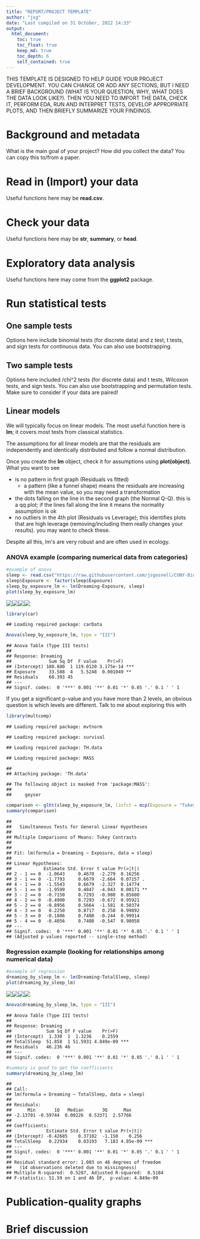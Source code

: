 ```yaml
---
title: "REPORT/PROJECT TEMPLATE"
author: "jsg"
date: "Last compiled on 31 October, 2022 14:33"
output:
  html_document:
    toc: true
    toc_float: true
    keep_md: true
    toc_depth: 6
    self_contained: true
---
```




THIS TEMPLATE IS DESIGNED TO HELP GUIDE YOUR PROJECT DEVELOPMENT. YOU CAN CHANGE
OR ADD ANY SECTIONS, BUT I NEED A BRIEF BACKGROUND (WHAT IS YOUR QUESTION, WHY,
WHAT DOES THE DATA LOOK LIKE?). THEN YOU NEED TO IMPORT THE DATA, CHECK IT, PERFORM
EDA, RUN AND INTERPRET TESTS, DEVELOP APPROPRIATE PLOTS, AND THEN BRIEFLY SUMMARIZE
YOUR FINDINGS.

# Background and metadata

What is the main goal of your project? How did you collect the data? You can copy
this to/from a paper.

# Read in (Import) your data

Useful functions here may be **read.csv**.

# Check your data

Useful functions here may be **str**, **summary**, or **head**.

# Exploratory data analysis

Useful functions here may come from the **ggplot2** package.

# Run statistical tests

## One sample tests

Options here include binomial tests (for discrete data) and z test, t tests, and
sign tests for continuous data. You can also use bootstrapping.

## Two sample tests

Options here included /chi^2 tests (for discrete data) and t tests, Wilcoxon tests, 
and sign tests. You can also use bootstrapping and permutation tests.  Make sure 
to consider if your data are paired!

## Linear models

We will typically focus on linear models. The most useful function here is
**lm**; it covers most tests from classical statistics.

The assumptions for all linear models 
are that the residuals are independently and identically distributed and follow 
a normal distribution.

Once you create the **lm** object, check it for assumptions using **plot(object)**.
What you want to see 

* is no pattern in first graph (Residuals vs fitted)
  * a pattern (like a funnel shape) means the residuals are increasing with the mean value, so you may need a transformation
* the dots falling on the line in the second graph (the Normal Q-Q).  this is a qq plot; if the lines fall along the line it means the normality assumption is ok
* no outliers in the 4th plot (Residuals vs Leverage); this identifies plots that are high leverage (removing/including them really changes your results). you may want to check these.

Despite all this, lm's are very robust and are often used in ecology.

### ANOVA example (comparing numerical data from categories)


```r
#example of anova
sleep <- read.csv("https://raw.githubusercontent.com/jsgosnell/CUNY-BioStats/master/datasets/sleep.csv", stringsAsFactors = T)
sleep$Exposure <- factor(sleep$Exposure)
sleep_by_exposure_lm <- lm(Dreaming~Exposure, sleep)
plot(sleep_by_exposure_lm)
```

![](report_template_files/figure-html/unnamed-chunk-1-1.png)<!-- -->![](report_template_files/figure-html/unnamed-chunk-1-2.png)<!-- -->![](report_template_files/figure-html/unnamed-chunk-1-3.png)<!-- -->![](report_template_files/figure-html/unnamed-chunk-1-4.png)<!-- -->

```r
library(car)
```

```
## Loading required package: carData
```

```r
Anova(sleep_by_exposure_lm, type = "III")
```

```
## Anova Table (Type III tests)
## 
## Response: Dreaming
##              Sum Sq Df  F value    Pr(>F)    
## (Intercept) 180.880  1 119.0120 3.175e-14 ***
## Exposure     33.588  4   5.5248  0.001049 ** 
## Residuals    68.393 45                       
## ---
## Signif. codes:  0 '***' 0.001 '**' 0.01 '*' 0.05 '.' 0.1 ' ' 1
```
If you get a significant p-value and you have more than 2 levels, an obvious 
question is which levels are different. Talk to me about exploring this with


```r
library(multcomp)
```

```
## Loading required package: mvtnorm
```

```
## Loading required package: survival
```

```
## Loading required package: TH.data
```

```
## Loading required package: MASS
```

```
## 
## Attaching package: 'TH.data'
```

```
## The following object is masked from 'package:MASS':
## 
##     geyser
```

```r
comparison <- glht(sleep_by_exposure_lm, linfct = mcp(Exposure = "Tukey"))
summary(comparison)
```

```
## 
## 	 Simultaneous Tests for General Linear Hypotheses
## 
## Multiple Comparisons of Means: Tukey Contrasts
## 
## 
## Fit: lm(formula = Dreaming ~ Exposure, data = sleep)
## 
## Linear Hypotheses:
##            Estimate Std. Error t value Pr(>|t|)   
## 2 - 1 == 0  -1.0643     0.4670  -2.279  0.16256   
## 3 - 1 == 0  -1.7793     0.6679  -2.664  0.07157 . 
## 4 - 1 == 0  -1.5543     0.6679  -2.327  0.14774   
## 5 - 1 == 0  -1.9599     0.4847  -4.043  0.00171 **
## 3 - 2 == 0  -0.7150     0.7293  -0.980  0.85600   
## 4 - 2 == 0  -0.4900     0.7293  -0.672  0.95921   
## 5 - 2 == 0  -0.8956     0.5664  -1.581  0.50374   
## 4 - 3 == 0   0.2250     0.8717   0.258  0.99892   
## 5 - 3 == 0  -0.1806     0.7408  -0.244  0.99914   
## 5 - 4 == 0  -0.4056     0.7408  -0.547  0.98058   
## ---
## Signif. codes:  0 '***' 0.001 '**' 0.01 '*' 0.05 '.' 0.1 ' ' 1
## (Adjusted p values reported -- single-step method)
```

### Regression example (looking for relationships among numerical data)



```r
#example of regression
dreaming_by_sleep_lm <- lm(Dreaming~TotalSleep, sleep)
plot(dreaming_by_sleep_lm)
```

![](report_template_files/figure-html/unnamed-chunk-3-1.png)<!-- -->![](report_template_files/figure-html/unnamed-chunk-3-2.png)<!-- -->![](report_template_files/figure-html/unnamed-chunk-3-3.png)<!-- -->![](report_template_files/figure-html/unnamed-chunk-3-4.png)<!-- -->

```r
Anova(dreaming_by_sleep_lm, type = "III")
```

```
## Anova Table (Type III tests)
## 
## Response: Dreaming
##             Sum Sq Df F value    Pr(>F)    
## (Intercept)  1.330  1  1.3236    0.2559    
## TotalSleep  51.858  1 51.5931 4.849e-09 ***
## Residuals   46.236 46                      
## ---
## Signif. codes:  0 '***' 0.001 '**' 0.01 '*' 0.05 '.' 0.1 ' ' 1
```

```r
#summary is good to get the coefficients
summary(dreaming_by_sleep_lm)
```

```
## 
## Call:
## lm(formula = Dreaming ~ TotalSleep, data = sleep)
## 
## Residuals:
##      Min       1Q   Median       3Q      Max 
## -2.13701 -0.59744  0.00226  0.53371  2.57766 
## 
## Coefficients:
##             Estimate Std. Error t value Pr(>|t|)    
## (Intercept) -0.42685    0.37102  -1.150    0.256    
## TotalSleep   0.22934    0.03193   7.183 4.85e-09 ***
## ---
## Signif. codes:  0 '***' 0.001 '**' 0.01 '*' 0.05 '.' 0.1 ' ' 1
## 
## Residual standard error: 1.003 on 46 degrees of freedom
##   (14 observations deleted due to missingness)
## Multiple R-squared:  0.5287,	Adjusted R-squared:  0.5184 
## F-statistic: 51.59 on 1 and 46 DF,  p-value: 4.849e-09
```

# Publication-quality graphs

# Brief discussion
